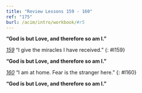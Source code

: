 ```yaml
---
title: "Review Lessons 159 - 160"
ref: "175"
burl: /acim/intro/workbook/#r5
---
```


**“God is but Love, and therefore so am I.”**

[*159*](/workbook/l159/?r=1) “I give the miracles I have received.”
{: #l159}

**“God is but Love, and therefore so am I.”**

[*160*](/workbook/l160/?r=1) “I am at home. Fear is the stranger here.”
{: #l160}

**“God is but Love, and therefore so am I.”**

